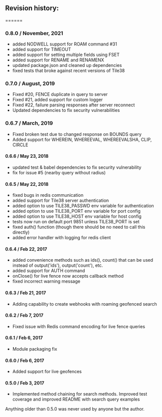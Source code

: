 ## Revision history:
======
### 0.8.0 / November, 2021
  * added NODWELL support for ROAM command #31
  * added support for TIMEOUT
  * added support for setting multiple fields using FSET
  * added support for RENAME and RENAMENX
  * updated package.json and cleaned up dependencies
  * fixed tests that broke against recent versions of Tile38

### 0.7.0 / August, 2019
  * Fixed #20, FENCE duplicate in query to server
  * Fixed #21, added support for custom logger
  * Fixed #22, failure parsing responses after server reconnect
  * Updated dependencies to fix security vulnerabilities

### 0.6.7 / March, 2019
  * Fixed broken test due to changed response on BOUNDS query
  * Added support for WHEREIN, WHEREEVAL, WHEREEVALSHA, CLIP, CIRCLE


#### 0.6.6 / May 23, 2018
  * updated test & babel dependencies to fix security vulnerability
  * fix for issue #5 (nearby query without radius)

#### 0.6.5 / May 22, 2018
  * fixed bugs in redis communication
  * added support for Tile38 server authentication
  * added option to use TILE38_PASSWD env variable for authentication
  * added option to use TILE38_PORT env variable for port config
  * added option to use TILE38_HOST env variable for host config
  * tests now run on default port 9851 unless TILE38_PORT is set
  * fixed auth() function (though there should be no need to call this directly)
  * added error handler with logging for redis client  

#### 0.6.4 / Feb 22, 2017
  * added convenience methods such as ids(), count() that can be used instead of output('ids'), output('count'), etc.
  * added support for AUTH command
  * onClose() for live fence now accepts callback method
  * fixed incorrect warning message

#### 0.6.3 / Feb 21, 2017
  * Adding capability to create webhooks with roaming geofenced search

#### 0.6.2 / Feb 7, 2017
  * Fixed issue with Redis command encoding for live fence queries

#### 0.6.1 / Feb 6, 2017
  * Module packaging fix

#### 0.6.0 / Feb 6, 2017
  * Added support for live geofences

#### 0.5.0 / Feb 3, 2017
  * Implemented method chaining for search methods. Improved test coverage and improved README with search query examples


Anything older than 0.5.0 was never used by anyone but the author.  

